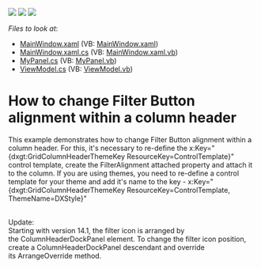 <!-- default badges list -->
![](https://img.shields.io/endpoint?url=https://codecentral.devexpress.com/api/v1/VersionRange/128648766/17.1.3%2B)
[![](https://img.shields.io/badge/Open_in_DevExpress_Support_Center-FF7200?style=flat-square&logo=DevExpress&logoColor=white)](https://supportcenter.devexpress.com/ticket/details/E4338)
[![](https://img.shields.io/badge/📖_How_to_use_DevExpress_Examples-e9f6fc?style=flat-square)](https://docs.devexpress.com/GeneralInformation/403183)
<!-- default badges end -->
<!-- default file list -->
*Files to look at*:

* [MainWindow.xaml](./CS/MainWindow.xaml) (VB: [MainWindow.xaml](./VB/MainWindow.xaml))
* [MainWindow.xaml.cs](./CS/MainWindow.xaml.cs) (VB: [MainWindow.xaml.vb](./VB/MainWindow.xaml.vb))
* [MyPanel.cs](./CS/MyPanel.cs) (VB: [MyPanel.vb](./VB/MyPanel.vb))
* [ViewModel.cs](./CS/ViewModel.cs) (VB: [ViewModel.vb](./VB/ViewModel.vb))
<!-- default file list end -->
# How to change Filter Button alignment within a column header


<p>This example demonstrates how to change Filter Button alignment within a column header. For this, it's necessary to re-define the x:Key="{dxgt:GridColumnHeaderThemeKey ResourceKey=ControlTemplate}" control template, create the FilterAlignment attached property and attach it to the column. If you are using themes, you need to re-define a control template for your theme and add it's name to the key - x:Key="{dxgt:GridColumnHeaderThemeKey ResourceKey=ControlTemplate, ThemeName=DXStyle}"<br /><br /></p>
<p>Update:<br />Starting with version 14.1, the filter icon is arranged by the ColumnHeaderDockPanel element. To change the filter icon position, create a ColumnHeaderDockPanel descendant and override its ArrangeOverride method.</p>

<br/>



